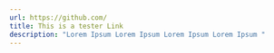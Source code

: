 ```yaml
---
url: https://github.com/
title: This is a tester Link
description: "Lorem Ipsum Lorem Ipsum Lorem Ipsum Lorem Ipsum "
---
```

